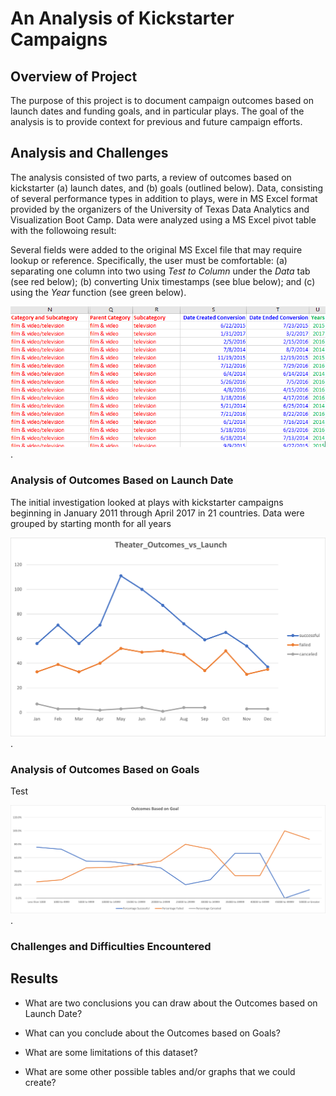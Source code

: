 # An Analysis of Kickstarter Campaigns

## Overview of Project

The purpose of this project is to document campaign outcomes based on launch dates and funding goals, and in particular plays. The goal of the analysis is to provide context for previous and future campaign efforts.   

## Analysis and Challenges

The analysis consisted of two parts, a review of outcomes based on kickstarter (a) launch dates, and (b) goals (outlined below). Data, consisting of several performance types in addition to plays, were in MS Excel format provided by the organizers of the University of Texas Data Analytics and Visualization Boot Camp. Data were analyzed using a MS Excel pivot table with the followoing result: 



Several fields were added to the original MS Excel file that may require lookup or reference. Specifically, the user must be comfortable: (a) separating one column into two using *Test to Column* under the *Data* tab (see red below); (b) converting Unix timestamps (see blue below); and (c) using the *Year* function (see green below).  

![Excel_Field_Additions](Excel_Field_Additions.png).

### Analysis of Outcomes Based on Launch Date

The initial investigation looked at plays with kickstarter campaigns beginning in January 2011 through April 2017 in 21 countries. Data were grouped by starting month for all years

![Theater Outcomes vs Launch](Theater_Outcomes_vs_Launch.png).

### Analysis of Outcomes Based on Goals

Test 

![Outcomes_Based_on_Goal](Outcomes_Based_on_Goal.png).

### Challenges and Difficulties Encountered

## Results

- What are two conclusions you can draw about the Outcomes based on Launch Date?

- What can you conclude about the Outcomes based on Goals?

- What are some limitations of this dataset?

- What are some other possible tables and/or graphs that we could create?

